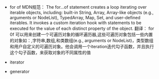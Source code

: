 * for of
    MDN规范：
    The for...of statement creates a loop iterating over iterable objects, including: built-in String, Array, Array-like objects (e.g., arguments or NodeList), TypedArray, Map, Set, and user-defined iterables. It invokes a custom iteration hook with statements to be executed for the value of each distinct property of the object.
    翻译：
    for 0f 可以用来创建一个可遍历对象的循环遍历器,这些可遍历对象包括一些内置的对象如：,字符串,数组,和类数组(e.g., arguments or NodeList)，类型数组和用户自定义的可遍历对象。他会调用一个iteration迭代勾子函数，并且执行这个勾子函数，来获取对象的不同属性的值

* iterator

* generator
